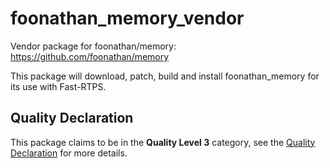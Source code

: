 # foonathan_memory_vendor

Vendor package for foonathan/memory: https://github.com/foonathan/memory

This package will download, patch, build and install foonathan_memory for its use with Fast-RTPS.

## Quality Declaration

This package claims to be in the **Quality Level 3** category, see the [Quality Declaration](QUALITY_DECLARATION.md) for more details.
